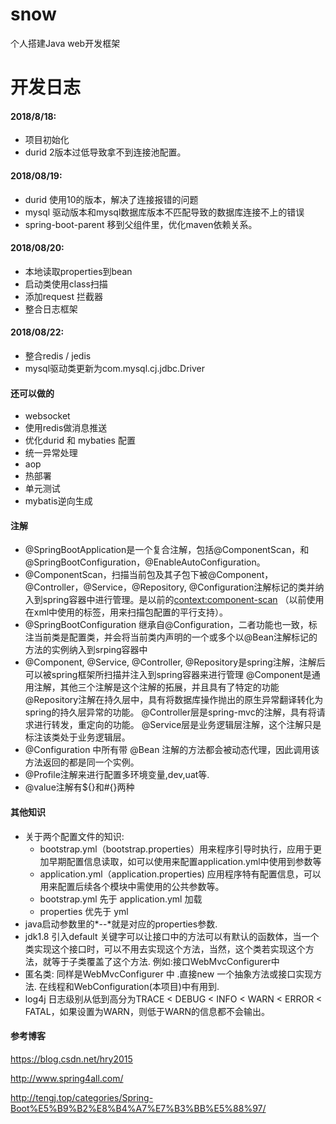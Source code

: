 # snow
个人搭建Java web开发框架
# 开发日志
 #### 2018/8/18:
 * 项目初始化
 * durid 2版本过低导致拿不到连接池配置。
 
 #### 2018/08/19:
 * durid 使用10的版本，解决了连接报错的问题
 * mysql 驱动版本和mysql数据库版本不匹配导致的数据库连接不上的错误
 * spring-boot-parent 移到父组件里，优化maven依赖关系。
 
 #### 2018/08/20:
 * 本地读取properties到bean
 * 启动类使用class扫描
 * 添加request 拦截器
 * 整合日志框架
 
 #### 2018/08/22:
 * 整合redis / jedis
 * mysql驱动类更新为com.mysql.cj.jdbc.Driver
 
 #### 还可以做的
 * websocket
 * 使用redis做消息推送
 * 优化durid 和 mybaties 配置
 * 统一异常处理
 * aop
 * 热部署
 * 单元测试
 * mybatis逆向生成
 
 #### 注解
 * @SpringBootApplication是一个复合注解，包括@ComponentScan，和@SpringBootConfiguration，@EnableAutoConfiguration。
 * @ComponentScan，扫描当前包及其子包下被@Component，@Controller，@Service，@Repository, @Configuration注解标记的类并纳入到spring容器中进行管理。是以前的<context:component-scan> （以前使用在xml中使用的标签，用来扫描包配置的平行支持）。
 * @SpringBootConfiguration 继承自@Configuration，二者功能也一致，标注当前类是配置类，并会将当前类内声明的一个或多个以@Bean注解标记的方法的实例纳入到srping容器中
 * @Component, @Service, @Controller, @Repository是spring注解，注解后可以被spring框架所扫描并注入到spring容器来进行管理 
   @Component是通用注解，其他三个注解是这个注解的拓展，并且具有了特定的功能 
   @Repository注解在持久层中，具有将数据库操作抛出的原生异常翻译转化为spring的持久层异常的功能。 
   @Controller层是spring-mvc的注解，具有将请求进行转发，重定向的功能。 
   @Service层是业务逻辑层注解，这个注解只是标注该类处于业务逻辑层。 
 * @Configuration 中所有带 @Bean 注解的方法都会被动态代理，因此调用该方法返回的都是同一个实例。
 * @Profile注解来进行配置多环境变量,dev,uat等.
 * @value注解有${}和#{}两种
 #### 其他知识
  * 关于两个配置文件的知识:
     * bootstrap.yml（bootstrap.properties）用来程序引导时执行，应用于更加早期配置信息读取，如可以使用来配置application.yml中使用到参数等
     * application.yml（application.properties) 应用程序特有配置信息，可以用来配置后续各个模块中需使用的公共参数等。
     * bootstrap.yml 先于 application.yml 加载
     * properties 优先于 yml
  * java启动参数里的*--*就是对应的properties参数.
  * jdk1.8 引入default 关键字可以让接口中的方法可以有默认的函数体，当一个类实现这个接口时，可以不用去实现这个方法，当然，这个类若实现这个方法，就等于子类覆盖了这个方法. 例如:接口WebMvcConfigurer中
  * 匿名类: 同样是WebMvcConfigurer 中 .直接new 一个抽象方法或接口实现方法. 在线程和WebConfiguration(本项目)中有用到.
  * log4j 日志级别从低到高分为TRACE < DEBUG < INFO < WARN < ERROR < FATAL，如果设置为WARN，则低于WARN的信息都不会输出。
 #### 参考博客
 https://blog.csdn.net/hry2015

 http://www.spring4all.com/
 
 http://tengj.top/categories/Spring-Boot%E5%B9%B2%E8%B4%A7%E7%B3%BB%E5%88%97/
 

